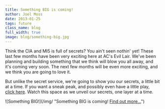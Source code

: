 ```yaml
---
title: Something BIG is coming!
author: Joel Moss
date: 2013-01-25
tags: future
class_name: blog
full_width: true
image: blog/something-big.jpg
---
```


Think the CIA and MI5 is full of secrets? You ain't seen nothin' yet! These last few months have been very exciting here at AC's Evil Lair. We've been planning and building something that we think will blow you all away, and it's coming very soon. The next few months will be even more exciting, and we think you are going to love it.

But unlike the secret service, we're going to show you our secrets, a little bit at a time. If you want a sneak peak, and possibly even have a little play, [click here](http://crafted.applicationcraft.com/). Watch this space as we unveil our secrets, one layer at a time.

![Something BIG!](/img/ "Something BIG is coming! <a href="http://crafted.applicationcraft.com/">Find out more...</a>")
